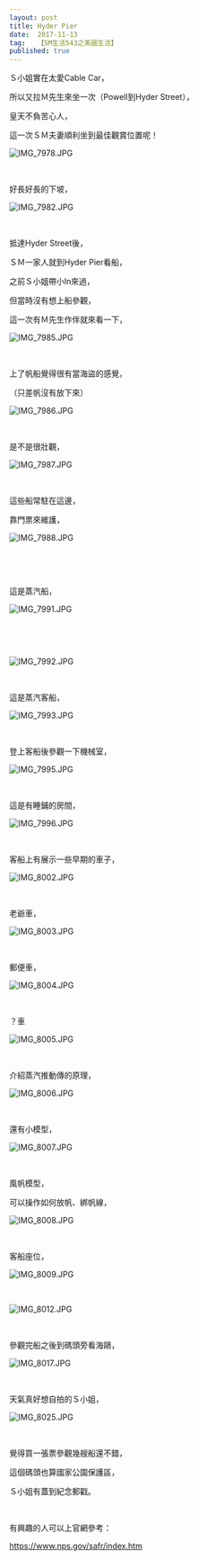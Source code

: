 ```yaml
---
layout: post
title: Hyder Pier
date:  2017-11-13
tag:   【SM生活543之美國生活】
published: true 
---
```

<p>Ｓ小姐實在太愛Cable Car，</p>

<p>所以又拉Ｍ先生來坐一次（Powell到Hyder Street），</p>

<p>皇天不負苦心人，</p>

<p>這一次ＳＭ夫妻順利坐到最佳觀賞位置呢！</p>

<p><img alt="IMG_7978.JPG" src="https://pic.pimg.tw/smlife543/1507642141-2726935458_n.jpg" title="IMG_7978.JPG"></p>

<p>&nbsp;</p>

<p>好長好長的下坡，</p>

<p><img alt="IMG_7982.JPG" src="https://pic.pimg.tw/smlife543/1507642174-2978711902_n.jpg" title="IMG_7982.JPG"></p>

<p>&nbsp;</p>

<p>抵達Hyder Street後，</p>

<p>ＳＭ一家人就到Hyder Pier看船，</p>

<p>之前Ｓ小姐帶小In來過，</p>

<p>但當時沒有想上船參觀，</p>

<p>這一次有Ｍ先生作伴就來看一下，</p>

<p><img alt="IMG_7985.JPG" src="https://pic.pimg.tw/smlife543/1507642207-2861595415_n.jpg" title="IMG_7985.JPG"></p>

<p>&nbsp;</p>

<p>上了帆船覺得很有當海盜的感覺，</p>

<p>（只差帆沒有放下來）</p>

<p><img alt="IMG_7986.JPG" src="https://pic.pimg.tw/smlife543/1507642256-814137789_n.jpg" title="IMG_7986.JPG"></p>

<p>&nbsp;</p>

<p>是不是很壯觀，</p>

<p><img alt="IMG_7987.JPG" src="https://pic.pimg.tw/smlife543/1507642284-2533364514_n.jpg" title="IMG_7987.JPG"></p>

<p>&nbsp;</p>

<p>這些船常駐在這邊，</p>

<p>靠門票來維護，</p>

<p><img alt="IMG_7988.JPG" src="https://pic.pimg.tw/smlife543/1507642321-565015489_n.jpg" title="IMG_7988.JPG"></p>

<p>&nbsp;</p>

<p>&nbsp;</p>

<p>這是蒸汽船，</p>

<p><img alt="IMG_7991.JPG" src="https://pic.pimg.tw/smlife543/1507642424-938751874_n.jpg" title="IMG_7991.JPG"></p>

<p>&nbsp;</p>

<p>&nbsp;</p>

<p><img alt="IMG_7992.JPG" src="https://pic.pimg.tw/smlife543/1507642451-1103644392_n.jpg" title="IMG_7992.JPG"></p>

<p>&nbsp;</p>

<p>這是蒸汽客船，</p>

<p><img alt="IMG_7993.JPG" src="https://pic.pimg.tw/smlife543/1507642482-967313888_n.jpg" title="IMG_7993.JPG"></p>

<p>&nbsp;</p>

<p>登上客船後參觀一下機械室，</p>

<p><img alt="IMG_7995.JPG" src="https://pic.pimg.tw/smlife543/1507642539-2814774977_n.jpg" title="IMG_7995.JPG"></p>

<p>&nbsp;</p>

<p>這是有睡鋪的房間，</p>

<p><img alt="IMG_7996.JPG" src="https://pic.pimg.tw/smlife543/1507642573-3302110157_n.jpg" title="IMG_7996.JPG"></p>

<p>&nbsp;</p>

<p>客船上有展示一些早期的車子，</p>

<p><img alt="IMG_8002.JPG" src="https://pic.pimg.tw/smlife543/1507642604-3045655127_n.jpg" title="IMG_8002.JPG"></p>

<p>&nbsp;</p>

<p>老爺車，</p>

<p><img alt="IMG_8003.JPG" src="https://pic.pimg.tw/smlife543/1507642646-1139565636_n.jpg" title="IMG_8003.JPG"></p>

<p>&nbsp;</p>

<p>郵便車，</p>

<p><img alt="IMG_8004.JPG" src="https://pic.pimg.tw/smlife543/1507642692-1452801627_n.jpg" title="IMG_8004.JPG"></p>

<p>&nbsp;</p>

<p>？車</p>

<p><img alt="IMG_8005.JPG" src="https://pic.pimg.tw/smlife543/1507642731-2795679548_n.jpg" title="IMG_8005.JPG"></p>

<p>&nbsp;</p>

<p>介紹蒸汽推動傳的原理，</p>

<p><img alt="IMG_8006.JPG" src="https://pic.pimg.tw/smlife543/1507642799-1911361386_n.jpg" title="IMG_8006.JPG"></p>

<p>&nbsp;</p>

<p>還有小模型，</p>

<p><img alt="IMG_8007.JPG" src="https://pic.pimg.tw/smlife543/1507642861-194649240_n.jpg" title="IMG_8007.JPG"></p>

<p>&nbsp;</p>

<p>風帆模型，</p>

<p>可以操作如何放帆、綁帆線，</p>

<p><img alt="IMG_8008.JPG" src="https://pic.pimg.tw/smlife543/1507642920-2742194248_n.jpg" title="IMG_8008.JPG"></p>

<p>&nbsp;</p>

<p>客船座位，</p>

<p><img alt="IMG_8009.JPG" src="https://pic.pimg.tw/smlife543/1507642972-654995587_n.jpg" title="IMG_8009.JPG"></p>

<p>&nbsp;</p>

<p><img alt="IMG_8012.JPG" src="https://pic.pimg.tw/smlife543/1507643034-1564211651_n.jpg" title="IMG_8012.JPG"></p>

<p>&nbsp;</p>

<p>參觀完船之後到碼頭旁看海鷗，</p>

<p><img alt="IMG_8017.JPG" src="https://pic.pimg.tw/smlife543/1507643174-3390298302_n.jpg" title="IMG_8017.JPG"></p>

<p>&nbsp;</p>

<p>天氣真好想自拍的Ｓ小姐，</p>

<p><img alt="IMG_8025.JPG" src="https://pic.pimg.tw/smlife543/1507643189-305996158_n.jpg" title="IMG_8025.JPG"></p>

<p>&nbsp;</p>

<p>覺得買一張票參觀幾艘船還不錯，</p>

<p>這個碼頭也算國家公園保護區，</p>

<p>Ｓ小姐有蓋到紀念郵戳。</p>

<p>&nbsp;</p>

<p>有興趣的人可以上官網參考：</p>

<p><a href="https://www.nps.gov/safr/index.htm">https://www.nps.gov/safr/index.htm</a></p>

